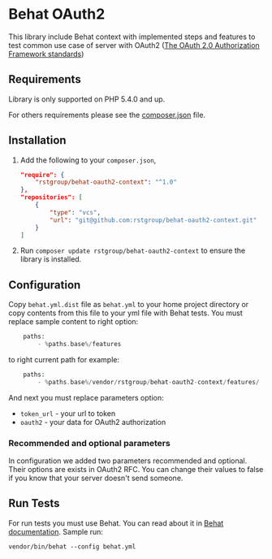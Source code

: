 # Behat OAuth2 

This library include Behat context with implemented steps and features to test common use case of server with OAuth2 ([The OAuth 2.0 Authorization Framework standards](https://tools.ietf.org/html/rfc6749)) 

## Requirements

Library is only supported on PHP 5.4.0 and up.

For others requirements please see the [composer.json](composer.json) file.

## Installation

1. Add the following to your `composer.json`,
 
    ```json
    "require": {
        "rstgroup/behat-oauth2-context": "^1.0"
    },
    "repositories": [
        {
            "type": "vcs",
            "url": "git@github.com:rstgroup/behat-oauth2-context.git"
        }
    ]
    ```

2. Run `composer update rstgroup/behat-oauth2-context` to ensure the library is installed.

## Configuration

Copy `behat.yml.dist` file as `behat.yml` to your home project directory or copy contents from this file to your yml file with Behat tests.
You must replace sample content to right option:
```php
    paths:
        - %paths.base%/features
```
to right current path
for example:
```php
    paths:
        - %paths.base%/vendor/rstgroup/behat-oauth2-context/features/
```
And next you must replace parameters option:
- `token_url` - your url to token
- `oauth2` - your data for OAuth2 authorization

### Recommended and optional parameters

In configuration we added two parameters recommended and optional. Their options are exists in OAuth2 RFC.
You can change their values to false if you know that your server doesn't send someone.

## Run Tests

For run tests you must use Behat. You can read about it in [Behat documentation](http://behat.readthedocs.org/en/v3.0/).
Sample run:
```
vendor/bin/behat --config behat.yml
```

